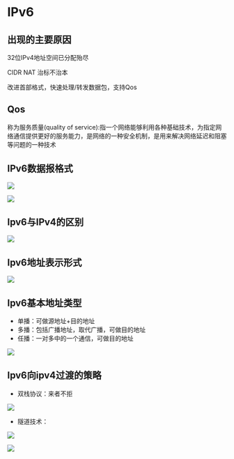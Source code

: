 # IPv6
## 出现的主要原因
32位IPv4地址空间已分配殆尽

CIDR NAT 治标不治本

改进首部格式，快速处理/转发数据包，支持Qos

## Qos
称为服务质量(quality of service):指一个网络能够利用各种基础技术，为指定网络通信提供更好的服务能力，是网络的一种安全机制，是用来解决网络延迟和阻塞等问题的一种技术

## IPv6数据报格式

![](https://files.mdnice.com/user/8332/d7705809-a971-4dad-8336-e28576c2af09.png)


![](https://files.mdnice.com/user/8332/b3bd62ce-7fa1-47ad-b0d4-f23bce50885e.png)


## Ipv6与IPv4的区别

![](https://files.mdnice.com/user/8332/67ed0f96-4ab9-4d30-bab4-e3e05f7c2808.png)

## Ipv6地址表示形式

![](https://files.mdnice.com/user/8332/055bff18-3c44-41d8-866c-c6507ee2dd8f.png)



## Ipv6基本地址类型
- 单播：可做源地址+目的地址
- 多播：包括广播地址，取代广播，可做目的地址
- 任播：一对多中的一个通信，可做目的地址


![](https://files.mdnice.com/user/8332/b6d1abd3-3603-4ebc-9765-a18d931b5625.png)

## Ipv6向ipv4过渡的策略
- 双栈协议：来者不拒

![](https://files.mdnice.com/user/8332/e96a13d3-cad2-46e2-845b-322a4f5d0c28.png)
- 隧道技术：

![](https://files.mdnice.com/user/8332/aa3d8bc1-eec1-46a2-a65e-4c83452d41d2.png)




![](https://files.mdnice.com/user/8332/dccd7b4b-4531-4331-bea7-94fb4791d715.png)
